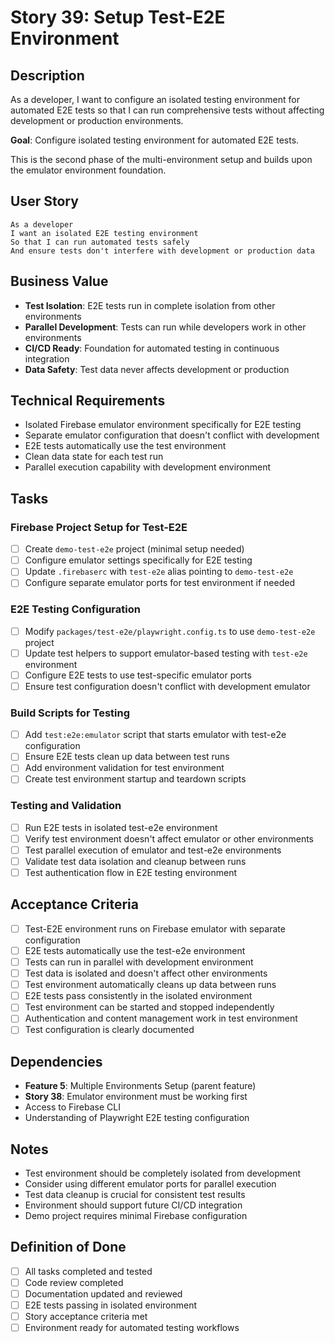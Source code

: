 # Story 39: Setup Test-E2E Environment

## Description

As a developer, I want to configure an isolated testing environment for automated E2E tests so that I can run comprehensive tests without affecting development or production environments.

**Goal**: Configure isolated testing environment for automated E2E tests.

This is the second phase of the multi-environment setup and builds upon the emulator environment foundation.

## User Story

```
As a developer
I want an isolated E2E testing environment
So that I can run automated tests safely
And ensure tests don't interfere with development or production data
```

## Business Value

- **Test Isolation**: E2E tests run in complete isolation from other environments
- **Parallel Development**: Tests can run while developers work in other environments
- **CI/CD Ready**: Foundation for automated testing in continuous integration
- **Data Safety**: Test data never affects development or production

## Technical Requirements

- Isolated Firebase emulator environment specifically for E2E testing
- Separate emulator configuration that doesn't conflict with development
- E2E tests automatically use the test environment
- Clean data state for each test run
- Parallel execution capability with development environment

## Tasks

### Firebase Project Setup for Test-E2E

- [ ] Create `demo-test-e2e` project (minimal setup needed)
- [ ] Configure emulator settings specifically for E2E testing
- [ ] Update `.firebaserc` with `test-e2e` alias pointing to `demo-test-e2e`
- [ ] Configure separate emulator ports for test environment if needed

### E2E Testing Configuration

- [ ] Modify `packages/test-e2e/playwright.config.ts` to use `demo-test-e2e` project
- [ ] Update test helpers to support emulator-based testing with `test-e2e` environment
- [ ] Configure E2E tests to use test-specific emulator ports
- [ ] Ensure test configuration doesn't conflict with development emulator

### Build Scripts for Testing

- [ ] Add `test:e2e:emulator` script that starts emulator with test-e2e configuration
- [ ] Ensure E2E tests clean up data between test runs
- [ ] Add environment validation for test environment
- [ ] Create test environment startup and teardown scripts

### Testing and Validation

- [ ] Run E2E tests in isolated test-e2e environment
- [ ] Verify test environment doesn't affect emulator or other environments
- [ ] Test parallel execution of emulator and test-e2e environments
- [ ] Validate test data isolation and cleanup between runs
- [ ] Test authentication flow in E2E testing environment

## Acceptance Criteria

- [ ] Test-E2E environment runs on Firebase emulator with separate configuration
- [ ] E2E tests automatically use the test-e2e environment
- [ ] Tests can run in parallel with development environment
- [ ] Test data is isolated and doesn't affect other environments
- [ ] Test environment automatically cleans up data between runs
- [ ] E2E tests pass consistently in the isolated environment
- [ ] Test environment can be started and stopped independently
- [ ] Authentication and content management work in test environment
- [ ] Test configuration is clearly documented

## Dependencies

- **Feature 5**: Multiple Environments Setup (parent feature)
- **Story 38**: Emulator environment must be working first
- Access to Firebase CLI
- Understanding of Playwright E2E testing configuration

## Notes

- Test environment should be completely isolated from development
- Consider using different emulator ports for parallel execution
- Test data cleanup is crucial for consistent test results
- Environment should support future CI/CD integration
- Demo project requires minimal Firebase configuration

## Definition of Done

- [ ] All tasks completed and tested
- [ ] Code review completed
- [ ] Documentation updated and reviewed
- [ ] E2E tests passing in isolated environment
- [ ] Story acceptance criteria met
- [ ] Environment ready for automated testing workflows 